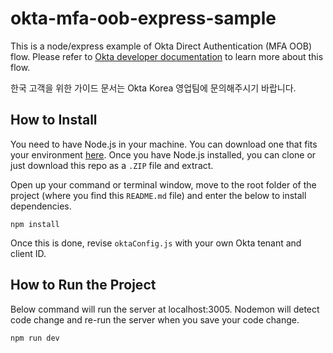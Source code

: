 # okta-mfa-oob-express-sample

This is a node/express example of Okta Direct Authentication (MFA OOB) flow. Please refer to [Okta developer documentation](https://developer.okta.com/docs/guides/configure-direct-auth-grants/dmfaoobov/main/) to learn more about this flow.

한국 고객을 위한 가이드 문서는 Okta Korea 영업팀에 문의해주시기 바랍니다.

## How to Install

You need to have Node.js in your machine. You can download one that fits your environment [here](https://nodejs.org/en/download). Once you have Node.js installed, you can clone or just download this repo as a `.ZIP` file and extract.

Open up your command or terminal window, move to the root folder of the project (where you find this `README.md` file) and enter the below to install dependencies.

```
npm install
```

Once this is done, revise `oktaConfig.js` with your own Okta tenant and client ID.

## How to Run the Project

Below command will run the server at localhost:3005. Nodemon will detect code change and re-run the server when you save your code change.

```
npm run dev
```
